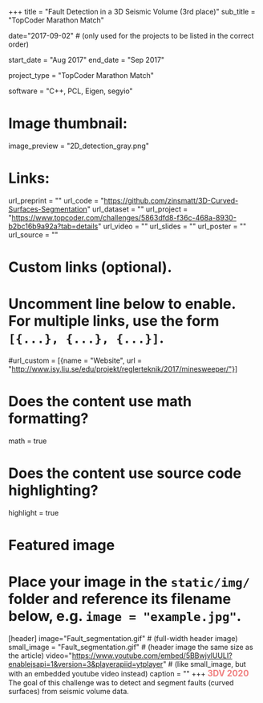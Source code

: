 +++
title = "Fault Detection in a 3D Seismic Volume (3rd place)"
sub_title = "TopCoder Marathon Match"

date="2017-09-02" # (only used for the projects to be listed in the correct order)

start_date = "Aug 2017"
end_date = "Sep 2017"

project_type = "TopCoder Marathon Match"

software = "C++, PCL, Eigen, segyio"

# Image thumbnail:
image_preview = "2D_detection_gray.png"

# Links:
url_preprint = ""
url_code = "https://github.com/zinsmatt/3D-Curved-Surfaces-Segmentation"
url_dataset = ""
url_project = "https://www.topcoder.com/challenges/5863dfd8-f36c-468a-8930-b2bc16b9a92a?tab=details"
url_video = ""
url_slides = ""
url_poster = ""
url_source = ""

# Custom links (optional).
#   Uncomment line below to enable. For multiple links, use the form `[{...}, {...}, {...}]`.
#url_custom = [{name = "Website", url = "http://www.isy.liu.se/edu/projekt/reglerteknik/2017/minesweeper/"}]

# Does the content use math formatting?
math = true

# Does the content use source code highlighting?
highlight = true

# Featured image
# Place your image in the `static/img/` folder and reference its filename below, e.g. `image = "example.jpg"`.
[header]
image="Fault_segmentation.gif" # (full-width header image)
small_image = "Fault_segmentation.gif" # (header image the same size as the article)
video="https://www.youtube.com/embed/5BBwjvlUULI?enablejsapi=1&version=3&playerapiid=ytplayer" # (like small_image, but with an embedded youtube video instead)
caption = ""
+++
 <b style="font-size:120%;color:#F08080">3DV 2020</b>
The goal of this challenge was to detect and segment faults (curved surfaces) from seismic volume data. 